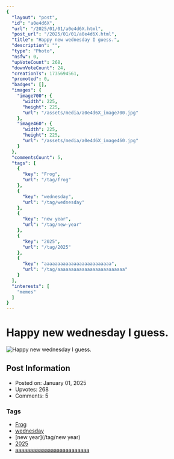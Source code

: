 ```yaml
---
{
  "layout": "post",
  "id": "a0e4d6X",
  "url": "/2025/01/01/a0e4d6X.html",
  "post_url": "/2025/01/01/a0e4d6X.html",
  "title": "Happy new wednesday I guess.",
  "description": "",
  "type": "Photo",
  "nsfw": 0,
  "upVoteCount": 268,
  "downVoteCount": 24,
  "creationTs": 1735694561,
  "promoted": 0,
  "badges": [],
  "images": {
    "image700": {
      "width": 225,
      "height": 225,
      "url": "/assets/media/a0e4d6X_image700.jpg"
    },
    "image460": {
      "width": 225,
      "height": 225,
      "url": "/assets/media/a0e4d6X_image460.jpg"
    }
  },
  "commentsCount": 5,
  "tags": [
    {
      "key": "Frog",
      "url": "/tag/frog"
    },
    {
      "key": "wednesday",
      "url": "/tag/wednesday"
    },
    {
      "key": "new year",
      "url": "/tag/new-year"
    },
    {
      "key": "2025",
      "url": "/tag/2025"
    },
    {
      "key": "aaaaaaaaaaaaaaaaaaaaaaaaa",
      "url": "/tag/aaaaaaaaaaaaaaaaaaaaaaaaa"
    }
  ],
  "interests": [
    "memes"
  ]
}
---
```


# Happy new wednesday I guess.

![Happy new wednesday I guess.](/assets/media/a0e4d6X_image700.jpg)

## Post Information

- Posted on: January 01, 2025
- Upvotes: 268
- Comments: 5

### Tags

- [Frog](/tag/Frog)
- [wednesday](/tag/wednesday)
- [new year](/tag/new year)
- [2025](/tag/2025)
- [aaaaaaaaaaaaaaaaaaaaaaaaa](/tag/aaaaaaaaaaaaaaaaaaaaaaaaa)
